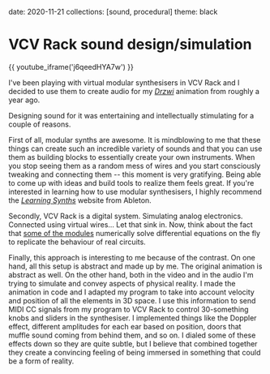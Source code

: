 date: 2020-11-21
collections: [sound, procedural]
theme: black

VCV Rack sound design/simulation
================================

{{ youtube_iframe('j6qeedHYA7w') }}

I've been playing with virtual modular synthesisers in VCV Rack and I
decided to use them to create audio for my [*Drzwi*](/posts/drzwi)
animation from roughly a year ago.

Designing sound for it was entertaining and intellectually stimulating
for a couple of reasons.

First of all, modular synths are awesome. It is mindblowing to me that
these things can create such an incredible variety of sounds and that
you can use them as building blocks to essentially create your own
instruments. When you stop seeing them as a random mess of wires and you
start consciously tweaking and connecting them -- this moment is very
gratifying. Being able to come up with ideas and build
tools to realize them feels great.  If you're interested in learning
how to use modular synthesisers, I highly recommend the [*Learning
Synths*][Ableton] website from Ableton.

  [Ableton]: https://learningsynths.ableton.com/

Secondly, VCV Rack is a digital system. Simulating analog electronics.
Connected using virtual wires... Let that sink in. Now, think about the
fact that [some of the modules][Vult] numerically solve differential
equations on the fly to replicate the behaviour of real circuits.

  [Vult]: https://modlfo.github.io/VultModules/

Finally, this approach is interesting to me because of the contrast.
On one hand, all this setup is abstract and made up by me. The original
animation is abstract as well. On the other hand, both in the video
and in the audio I'm trying to simulate and convey aspects of physical
reality. I made the animation in code and I adapted my program to take
into account velocity and position of all the elements in 3D space. I
use this information to send MIDI CC signals from my program to VCV
Rack to control 30-something knobs and sliders in the synthesiser. I
implemented things like the Doppler effect, different amplitudes for
each ear based on position, doors that muffle sound coming from behind
them, and so on.  I dialed some of these effects down so they are quite
subtle, but I believe that combined together they create a convincing
feeling of being immersed in something that could be a form of reality.
